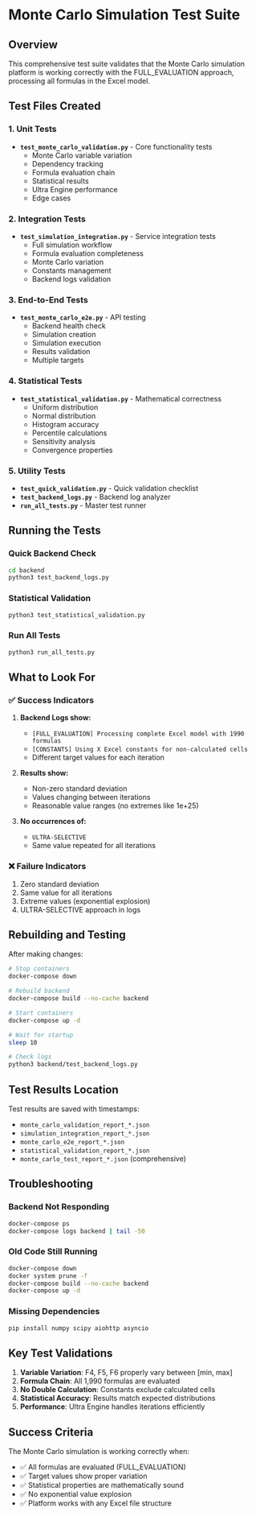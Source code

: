 # Monte Carlo Simulation Test Suite

## Overview

This comprehensive test suite validates that the Monte Carlo simulation platform is working correctly with the FULL_EVALUATION approach, processing all formulas in the Excel model.

## Test Files Created

### 1. Unit Tests
- **`test_monte_carlo_validation.py`** - Core functionality tests
  - Monte Carlo variable variation
  - Dependency tracking
  - Formula evaluation chain
  - Statistical results
  - Ultra Engine performance
  - Edge cases

### 2. Integration Tests  
- **`test_simulation_integration.py`** - Service integration tests
  - Full simulation workflow
  - Formula evaluation completeness
  - Monte Carlo variation
  - Constants management
  - Backend logs validation

### 3. End-to-End Tests
- **`test_monte_carlo_e2e.py`** - API testing
  - Backend health check
  - Simulation creation
  - Simulation execution
  - Results validation
  - Multiple targets

### 4. Statistical Tests
- **`test_statistical_validation.py`** - Mathematical correctness
  - Uniform distribution
  - Normal distribution
  - Histogram accuracy
  - Percentile calculations
  - Sensitivity analysis
  - Convergence properties

### 5. Utility Tests
- **`test_quick_validation.py`** - Quick validation checklist
- **`test_backend_logs.py`** - Backend log analyzer
- **`run_all_tests.py`** - Master test runner

## Running the Tests

### Quick Backend Check
```bash
cd backend
python3 test_backend_logs.py
```

### Statistical Validation
```bash
python3 test_statistical_validation.py
```

### Run All Tests
```bash
python3 run_all_tests.py
```

## What to Look For

### ✅ Success Indicators
1. **Backend Logs show:**
   - `[FULL_EVALUATION] Processing complete Excel model with 1990 formulas`
   - `[CONSTANTS] Using X Excel constants for non-calculated cells`
   - Different target values for each iteration

2. **Results show:**
   - Non-zero standard deviation
   - Values changing between iterations  
   - Reasonable value ranges (no extremes like 1e+25)

3. **No occurrences of:**
   - `ULTRA-SELECTIVE`
   - Same value repeated for all iterations

### ❌ Failure Indicators
1. Zero standard deviation
2. Same value for all iterations
3. Extreme values (exponential explosion)
4. ULTRA-SELECTIVE approach in logs

## Rebuilding and Testing

After making changes:

```bash
# Stop containers
docker-compose down

# Rebuild backend
docker-compose build --no-cache backend

# Start containers
docker-compose up -d

# Wait for startup
sleep 10

# Check logs
python3 backend/test_backend_logs.py
```

## Test Results Location

Test results are saved with timestamps:
- `monte_carlo_validation_report_*.json`
- `simulation_integration_report_*.json`
- `monte_carlo_e2e_report_*.json`
- `statistical_validation_report_*.json`
- `monte_carlo_test_report_*.json` (comprehensive)

## Troubleshooting

### Backend Not Responding
```bash
docker-compose ps
docker-compose logs backend | tail -50
```

### Old Code Still Running
```bash
docker-compose down
docker system prune -f
docker-compose build --no-cache backend
docker-compose up -d
```

### Missing Dependencies
```bash
pip install numpy scipy aiohttp asyncio
```

## Key Test Validations

1. **Variable Variation**: F4, F5, F6 properly vary between [min, max]
2. **Formula Chain**: All 1,990 formulas are evaluated
3. **No Double Calculation**: Constants exclude calculated cells
4. **Statistical Accuracy**: Results match expected distributions
5. **Performance**: Ultra Engine handles iterations efficiently

## Success Criteria

The Monte Carlo simulation is working correctly when:
- ✅ All formulas are evaluated (FULL_EVALUATION)
- ✅ Target values show proper variation
- ✅ Statistical properties are mathematically sound
- ✅ No exponential value explosion
- ✅ Platform works with any Excel file structure 